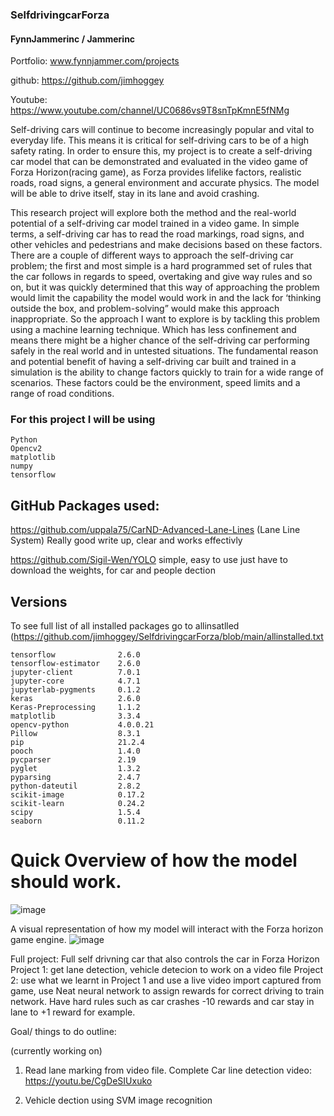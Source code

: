 ### SelfdrivingcarForza

<h4>FynnJammerinc / Jammerinc</h4>

Portfolio: www.fynnjammer.com/projects

github: https://github.com/jimhoggey

Youtube: https://www.youtube.com/channel/UC0686vs9T8snTpKmnE5fNMg

Self-driving cars will continue to become increasingly popular and vital to everyday life. This means it is critical for self-driving cars to be of a high safety rating. In order to ensure this, my project is to create a self-driving car model that can be demonstrated and evaluated in the video game of Forza Horizon(racing game), as Forza provides lifelike factors, realistic roads, road signs, a general environment and accurate physics. The model will be able to drive itself, stay in its lane and avoid crashing.  

This research project will explore both the method and the real-world potential of a self-driving car model trained in a video game. In simple terms, a self-driving car has to read the road markings, road signs, and other vehicles and pedestrians and make decisions based on these factors. There are a couple of different ways to approach the self-driving car problem; the first and most simple is a hard programmed set of rules that the car follows in regards to speed, overtaking and give way rules and so on, but it was quickly determined that this way of approaching the problem would limit the capability the model would work in and the lack for ‘thinking outside the box, and problem-solving” would make this approach inappropriate. So the approach I want to explore is by tackling this problem using a machine learning technique. Which has less confinement and means there might be a higher chance of the self-driving car performing safely in the real world and in untested situations. The fundamental reason and potential benefit of having a self-driving car built and trained in a simulation is the ability to change factors quickly to train for a wide range of scenarios. These factors could be the environment, speed limits and a range of road conditions.



### For this project I will be using
```
Python
Opencv2
matplotlib
numpy
tensorflow
```
## GitHub Packages used:

https://github.com/uppala75/CarND-Advanced-Lane-Lines (Lane Line System)
Really good write up, clear and works effectivly 

https://github.com/Sigil-Wen/YOLO
simple, easy to use just have to download the weights, for car and people dection


## Versions
To see full list of all installed packages go to allinsatlled (https://github.com/jimhoggey/SelfdrivingcarForza/blob/main/allinstalled.txt
```
tensorflow              2.6.0
tensorflow-estimator    2.6.0
jupyter-client          7.0.1
jupyter-core            4.7.1
jupyterlab-pygments     0.1.2
keras                   2.6.0
Keras-Preprocessing     1.1.2
matplotlib              3.3.4
opencv-python           4.0.0.21
Pillow                  8.3.1
pip                     21.2.4
pooch                   1.4.0
pycparser               2.19
pyglet                  1.3.2
pyparsing               2.4.7
python-dateutil         2.8.2
scikit-image            0.17.2
scikit-learn            0.24.2
scipy                   1.5.4
seaborn                 0.11.2

```


# Quick Overview of how the model should work.
![image](https://user-images.githubusercontent.com/31178932/132157438-25501fe5-f405-4192-a834-ca0222e015a3.png)

A visual representation of how my model will interact with the Forza horizon game engine.
![image](https://user-images.githubusercontent.com/31178932/132157516-dd2e1aa5-8c7d-47cb-b9ef-1a010e3af4e2.png)

Full project: Full self drivning car that also controls the car in Forza Horizon 
Project 1: get lane detection, vehicle detecion to work on a video file 
Project 2: use what we learnt in Project 1 and use a live video import captured from game, use Neat neural network to assign rewards for correct driving to train network. Have hard rules such as car crashes -10 rewards and car stay in lane to +1 reward for example.

Goal/ things to do outline:

(currently working on)
1.  Read lane marking from video file.
      Complete Car line detection video: https://youtu.be/CgDeSIUxuko 
  
2. Vehicle dection using SVM image recognition

